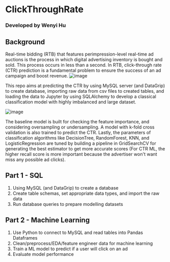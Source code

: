 # ClickThroughRate
<h3> Developed by Wenyi Hu </h3>

## Background
Real-time bidding (RTB) that features perimpression-level real-time ad auctions is the process in which digital advertising inventory is bought and sold. This process occurs in less than a second. In RTB, click-through rate (CTR) prediction is a fundamental problem to ensure the success of an ad campaign and boost revenue. 
![image](https://user-images.githubusercontent.com/112957640/194691719-0f7e6b87-b910-4f7b-96ca-8f7b781abbdc.png)

This repo aims at predicting the CTR by using MySQL server (and DataGrip) to create database, importing raw data from csv files to created tables, and loading the data to Jupyter by using SQLAlchemy to develop a classical classification model with highly imbalanced and large dataset. 

![image](https://user-images.githubusercontent.com/112957640/194691671-01a4ebd1-fc1d-42f8-8899-3866c33d78b8.png)

The baseline model is built for checking the feature importance, and considering oversampling or undersampling. A model with k-fold cross validation is also trained to predict the CTR. Lastly, the parameters of classification algorithms like DecisionTree, RandomForest, KNN, and LogisticRegression are tuned by building a pipeline in GridSearchCV for generating the best estimator to get more accurate scores (For CTR ML, the higher recall score is more important because the advertiser won't want miss any possible ad clicks).

## Part 1 - SQL 
1. Using MySQL (and DataGrip) to create a database
2. Create table schemas, set appropriate data types, and import the raw data
3. Run database queries to prepare modelling datasets
    
## Part 2 - Machine Learning
1. Use Python to connect to MySQL and read tables into Pandas Dataframes
2. Clean/preprocess/EDA/feature engineer data for machine learning
3. Train a ML model to predict if a user will click on an ad
4. Evaluate model performance
